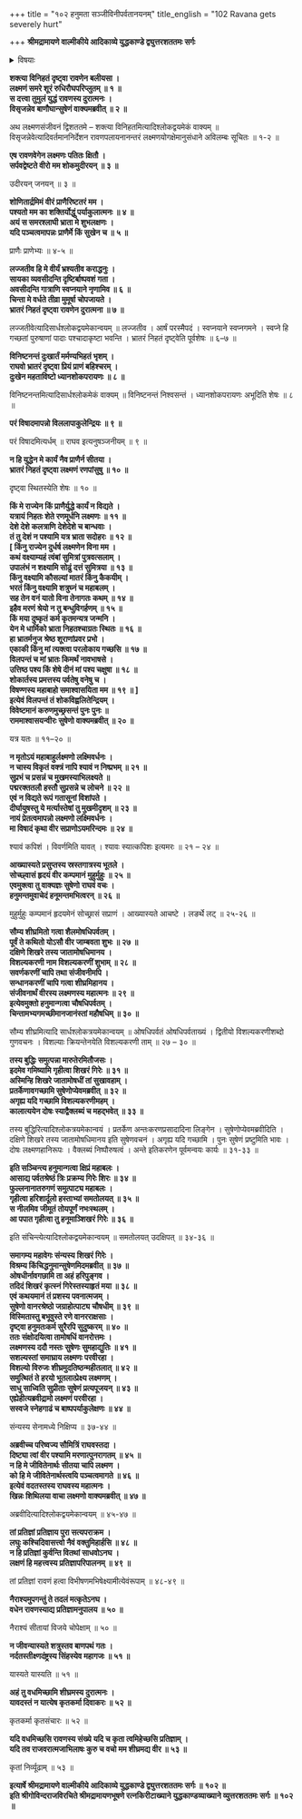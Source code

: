 +++
title = "१०२ हनुमता सञ्जीविनीपर्वतानयनम्"
title_english = "102 Ravana gets severely hurt"

+++
**श्रीमद्रामायणे वाल्मीकीये आदिकाव्ये युद्धकाण्डे द्व्युत्तरशततमः सर्गः**


<details><summary>विषयाः</summary>

रामेणसुषेणंप्रति रावणशक्तिघातपतितलक्ष्मणप्रदर्शनपूर्वकं तस्यनिधनशङ्कया विषादेनबहुधाविलापः ॥ १ ॥ सुषेणेनरामंप्रति हेतूपन्यासेनलक्ष्मणप्राणधारणनिर्धारणो -क्त्त्यासमाश्वासनपूर्वकं हनुमन्तंप्रति विशल्यकरण्याद्योषधिसमानयनचोदना ॥ २ ॥ ओषधिगिरिंगतेनहनुमता ओषधीनामन्तर्धानेकोपादुत्पाटनेनतच्छिखरस्यैव समानयनम् ॥ ३ ॥ सुषेणेननासान्यस्तमहौषधिक्षोद समाघ्राणनमात्राद्विशल्येनलक्ष्मणेन स्वापादिव समुत्थानम् ॥ ४ ॥ सहर्षबाष्पंरामपरिष्वक्तेनलक्ष्मणेन तंप्रति सत्वरं रावणवधप्रार्थना ॥ ५ ॥

</details>


**शक्त्या विनिहतं दृष्ट्वा रावणेन बलीयसा ।  
लक्ष्मणं समरे शूरं रुधिरौघपरिप्लुतम् ॥ १ ॥  
स दत्त्वा तुमुलं युद्धं रावणस्य दुरात्मनः ।  
विसृजन्नेव बाणौघान्सुषेणं वाक्यमब्रवीत् ॥ २ ॥**

अथ लक्ष्मणसंजीवनं द्विशततमे – शक्त्या विनिहतमित्यादिश्लोकद्वयमेकं वाक्यम् ॥ विसृजन्नेवेत्यादिवर्तमाननिर्देशन रावणपलायनानन्तरं लक्ष्मणयोगक्षेमानुसंधाने अविलम्बः सूचितः ॥ १-२ ॥



**एष रावणवेगेन लक्ष्मणः पतितः क्षितौ ।  
सर्पवद्वेष्टते वीरो मम शोकमुदीरयन् ॥ ३ ॥**

उदीरयन् जनयन् ॥ ३ ॥



**शोणितार्द्रमिमं वीरं प्राणैरिष्टतरं मम ।  
पश्यतो मम का शक्तिर्योद्धुं पर्याकुलात्मनः ॥ ४ ॥  
अयं स समरश्लाघी भ्राता मे शुभलक्षणः ।  
यदि पञ्चत्वमापन्नः प्राणैर्मे किं सुखेन च ॥ ५ ॥**

प्राणैः प्राणेभ्यः ॥ ४-५ ॥



**लज्जतीव हि मे वीर्यं भ्रश्यतीव कराद्धनुः ।  
सायका व्यवसीदन्ति दृष्टिर्बाष्पवशं गता ।  
अवसीदन्ति गात्राणि स्वप्नयाने नृणामिव ॥ ६ ॥  
चिन्ता मे वर्धते तीव्रा मुमूर्षा चोपजायते ।  
भ्रातरं निहतं दृष्ट्वा रावणेन दुरात्मना ॥ ७ ॥**

लज्जतीवेत्यादिसार्धश्लोकद्वयमेकान्वयम् ॥ लज्जतीव । आर्षं परस्मैपदं । स्वप्नयाने स्वप्नगमने । स्वप्ने हि गच्छतां पुरुषाणां पादाः पश्चादाकृष्टा भवन्ति । भ्रातरं निहतं दृष्ट्वेति पूर्वशेषः ॥ ६–७ ॥



**विनिष्टनन्तं दुःखार्तं मर्मण्यभिहतं भृशम् ।  
राघवो भ्रातरं दृष्ट्वा प्रियं प्राणं बहिश्चरम् ।  
दुःखेन महताविष्टो ध्यानशोकपरायणः ॥ ८ ॥**

विनिष्टनन्तमित्यादिसार्धश्लोकमेकं वाक्यम् ॥ विनिष्टनन्तं निश्वसन्तं । ध्यानशोकपरायणः अभूदिति शेषः ॥ ८ ॥



**परं विषादमापन्नो विललापाकुलेन्द्रियः ॥ ९ ॥**

परं विषादमित्यर्धम् ॥ राघव इत्यनुषञ्जनीयम् ॥ ९ ॥



**न हि युद्धेन मे कार्यं नैव प्राणैर्न सीतया ।  
भ्रातरं निहतं दृष्ट्वा लक्ष्मणं रणपांसुषु ॥ १० ॥**

दृष्ट्वा स्थितस्येति शेषः ॥ १० ॥



**किं मे राज्येन किं प्राणैर्युद्धे कार्यं न विद्यते ।  
यत्रायं निहतः शेते रणमूर्धनि लक्ष्मणः ॥ ११ ॥  
देशे देशे कलत्राणि देशेदेशे च बान्धवाः ।  
तं तु देशं न पश्यामि यत्र भ्राता सदोहरः ॥ १२ ॥  
\[ किंनु राज्येन दुर्धर्ष लक्ष्मणेन विना मम ।  
कथं वक्ष्याम्यहं त्वंबां सुमित्रां पुत्रवत्सलाम् ।  
उपालंभं न शक्ष्यामि सोढुं दत्तं सुमित्रया ॥ १३ ॥  
किंनु वक्ष्यामि कौसल्यां मातरं किंनु कैकयीम् ।  
भरतं किंनु वक्ष्यामि शत्रुघ्नं च महाबलम् ।  
सह तेन वनं यातो विना तेनागतः कथम् ॥ १४ ॥  
इहैव मरणं श्रेयो न तु बन्धुविगर्हणम् ॥ १५ ॥  
किं मया दुष्कृतं कर्म कृतमन्यत्र जन्मनि ।  
येन मे धार्मिको भ्राता निहतश्चाग्रतः स्थितः ॥ १६ ॥  
हा भ्रातर्मनुज श्रेष्ठ शूराणांप्रवर प्रभो ।  
एकाकी किंनु मां त्यक्त्वा परलोकाय गच्छसि ॥ १७ ॥  
विलपन्तं च मां भ्रातः किमर्थं नावभाषसे ।  
उत्तिष्ठ पश्य किं शेषे दीनं मां पश्य चक्षुषा ॥ १८ ॥  
शोकार्तस्य प्रमत्तस्य पर्वतेषु वनेषु च ।  
विषण्णस्य महाबाहो समाश्वासयिता मम ॥ १९ ॥ \]  
इत्येवं विलपन्तं तं शोकविह्वलितेन्द्रियम् ।  
विवेष्टमानं करुणमुच्छ्रसन्तं पुनः पुनः ॥  
राममाश्वासयन्वीरः सुषेणो वाक्यमब्रवीत् ॥ २० ॥**

यत्र यतः ॥ ११–२० ॥



**न मृतोऽयं महाबाहुर्लक्ष्मणो लक्ष्मिवर्धनः ।  
न चास्य विकृतं वक्त्रं नापि श्यावं न निष्प्रभम् ॥ २१ ॥  
सुप्रभं च प्रसन्नं च मुखमस्याभिलक्ष्यते ॥  
पद्मरक्ततलौ हस्तौ सुप्रसन्ने च लोचने ॥ २२ ॥  
एवं न विद्यते रूपं गतासूनां विशांपते ।  
दीर्घायुषस्तु ये मर्त्यास्तेषां तु मुखमीदृशम् ॥ २३ ॥  
नायं प्रेतत्वमापन्नो लक्ष्मणो लक्ष्मिवर्धनः ।  
मा विषादं कृथा वीर सप्राणोऽयमरिन्दमः ॥ २४ ॥**

श्यावं कपिशं । विवर्णमिति यावत् । श्यावः स्यात्कपिशः इत्यमरः ॥ २१ – २४ ॥



**आख्यास्यते प्रसुप्तस्य स्रस्तगात्रस्य भूतले ।  
सोच्छ्वासं हृदयं वीर कम्पमानं मुहुर्मुहुः ॥ २५ ॥  
एवमुक्त्वा तु वाक्यज्ञः सुषेणो राघवं वचः ।  
हनुमन्तमुवाचेदं हनूमन्तमभित्वरन् ॥ २६ ॥**

मुहुर्मुहुः कम्पमानं हृदयमेनं सोच्छ्रासं सप्राणं । आख्यास्यते आचष्टे । लङर्थे लट् ॥ २५-२६ ॥



**सौम्य शीघ्रमितो गत्वा शैलमोषधिपर्वतम् ।  
पूर्वं ते कथितो योऽसौ वीर जाम्बवता शुभः ॥ २७ ॥  
दक्षिणे शिखरे तस्य जातामोषधिमानय ।  
विशल्यकरणी नाम विशल्यकरणीं शुभाम् ॥ २८ ॥  
सवर्णकरणीं चापि तथा संजीवनीमपि ।  
सन्धानकरणीं चापि गत्वा शीघ्रमिहानय ।  
संजीवनार्थं वीरस्य लक्ष्मणस्य महात्मनः ॥ २९ ॥  
इत्येवमुक्तो हनुमान्गत्वा चौषधिपर्वतम् ।  
चिन्तामभ्यगमच्छीमानजानंस्तां महौषधिम् ॥ ३० ॥**

सौम्य शीघ्रमित्यादि सार्धश्लोकत्रयमेकान्वयम् ॥ ओषधिपर्वतं ओषधिपर्वताख्यं । द्वितीयो विशल्यकरणीशब्दो गुणवचनः । विशल्याः क्रियन्तेनयेति विशल्यकरणी ताम् ॥ २७ – ३० ॥



**तस्य बुद्धिः समुत्पन्ना मारुतेरमितौजसः ।  
इदमेव गमिष्यामि गृहीत्वा शिखरं गिरेः ॥ ३१ ॥  
अस्मिन्हि शिखरे जातामोषधीं तां सुखावहाम् ।  
प्रतर्केणावगच्छामि सुषेणोप्येवमब्रवीत् ॥ ३२ ॥  
अगृह्य यदि गच्छामि विशल्यकरणीमहम् ।  
कालात्ययेन दोषः स्याद्वैक्लब्यं च महद्भवेत् ॥ ३३ ॥**

तस्य बुद्धिरित्यादिश्लोकत्रयमेकान्वयं । प्रतर्केण अन्तःकरणप्रसादादिना लिङ्गेन । सुषेणोप्येवमब्रवीदिति । दक्षिणे शिखरे तस्य जातामोषधिमानय इति सुषेणवचनं । अगृह्य यदि गच्छामि । पुनः सुषेणं प्रष्टुमिति भावः । दोषः लक्ष्मणहानिरूपः । वैक्लब्यं निष्पौरुषत्वं । अन्ते इतिकरणेन पूर्वमन्वयः कार्यः ॥ ३१-३३ ॥



**इति सञ्चिन्त्य हनुमान्गत्वा क्षिप्रं महाबलः ।  
आसाद्य पर्वतश्रेष्ठं त्रिः प्रक्रम्य गिरेः शिरः ॥ ३४ ॥  
फुल्लनानातरुगणं समुत्पाट्य महाबलः ।  
गृहीत्वा हरिशार्दूलो हस्ताभ्यां समतोलयत् ॥ ३५ ॥  
स नीलमिव जीमूतं तोयपूर्णं नभःस्थलम् ।  
आ पपात गृहीत्वा तु हनूमाञ्शिखरं गिरेः ॥ ३६ ॥**

इति संचिन्त्येत्यादिश्लोकद्वयमेकान्वयम् ॥ समतोलयत् उदक्षिपत् ॥ ३४-३६ ॥



**समागम्य महावेगः संन्यस्य शिखरं गिरेः ।  
विश्रम्य किंचिद्धनुमान्सुषेणमिदमब्रवीत् ॥ ३७ ॥  
ओषधीर्नावगछामि ता अहं हरिपुङ्गव ।  
तदिदं शिखरं कृत्स्नं गिरेस्तस्याहृतं मया ॥ ३८ ॥  
एवं कथयमानं तं प्रशस्य पवनात्मजम् ।  
सुषेणो वानरश्रेष्ठो जग्राहोत्पाट्य चौषधीम् ॥ ३९ ॥  
विस्मितास्तु बभूवुस्ते रणे वानरराक्षसाः ।  
दृष्ट्वा हनुमतःकर्म सुरैरपि सुदुष्करम् ॥ ४० ॥  
ततः संक्षोदयित्वा तामोषधिं वानरोत्तमः ।  
लक्ष्मणस्य ददौ नस्तः सुषेणः सुमहाद्युतिः ॥ ४१ ॥  
सशल्यस्तां समाघ्राय लक्ष्मणः परवीरहा ।  
विशल्यो विरुजः शीघ्रमुदतिष्ठन्महीतलात् ॥ ४२ ॥  
समुत्थितं ते हरयो भूतलात्प्रेक्ष्य लक्ष्मणम् ।  
साधु साध्विति सुप्रीताः सुषेणं प्रत्यपूजयन् ॥ ४३ ॥  
एह्येहीत्यब्रवीद्रामो लक्ष्मणं परवीरहा ।  
सस्वजे स्नेहगाढं च बाष्पपर्याकुलेक्षणः ॥ ४४ ॥**

संन्यस्य सेनामध्ये निक्षिप्य ॥ ३७-४४ ॥



**अब्रवीच्च परिष्वज्य सौमित्रिं राघवस्तदा ।  
दिष्ट्या त्वां वीर पश्यामि मरणात्पुनरागतम् ॥ ४५ ॥  
न हि मे जीवितेनार्थः सीतया चापि लक्ष्मण ।  
को हि मे जीवितेनार्थस्त्वयि पञ्चत्वमागते ॥ ४६ ॥  
इत्येवं वदतस्तस्य राघवस्य महात्मनः ।  
खिन्नः शिथिलया वाचा लक्ष्मणो वाक्यमब्रवीत् ॥ ४७ ॥**

अब्रवीदित्यादिश्लोकद्वयमेकान्वयम् ॥ ४५-४७ ॥



**तां प्रतिज्ञां प्रतिज्ञाय पुरा सत्यपराक्रम ।  
लघुः कश्चिदिवासत्त्वो नैवं वक्तुमिहार्हसि ॥ ४८ ॥  
न हि प्रतिज्ञां कुर्वन्ति वितथां साधवोऽनघ ।  
लक्षणं हि महत्त्वस्य प्रतिज्ञापरिपालनम् ॥ ४९ ॥**

तां प्रतिज्ञां रावणं हत्वा विभीषणमभिषेक्ष्यामीत्येवंरूपाम् ॥ ४८-४९ ॥



**नैराश्यमुपगन्तुं ते तदलं मत्कृतेऽनघ ।  
वधेन रावणस्याद्य प्रतिज्ञामनुपालय ॥ ५० ॥**

नैराश्यं सीतायां विजये चोपेक्षाम् ॥ ५० ॥



**न जीवन्यास्यते शत्रुस्तव बाणपथं गतः ।  
नर्दतस्तीक्ष्णदंष्ट्रस्य सिंहस्येव महागजः ॥ ५१ ॥**

यास्यते यास्यति ॥ ५१ ॥



**अहं तु वधमिच्छामि शीघ्रमस्य दुरात्मनः ।  
यावदस्तं न यात्येष कृतकर्मा दिवाकरः ॥ ५२ ॥**

कृतकर्मा कृतसंचारः ॥ ५२ ॥



**यदि वधमिच्छसि रावणस्य संख्ये यदि च कृता त्वमिहेच्छसि प्रतिज्ञाम् ।  
यदि तव राजवरात्मजाभिलाषः कुरु च वचो मम शीघ्रमद्य वीर ॥ ५३ ॥**

कृतां निर्व्यूढाम् ॥ ५३ ॥



**इत्यार्षे श्रीमद्रामायणे वाल्मीकीये आदिकाव्ये युद्धकाण्डे द्व्युत्तरशततमः सर्गः ॥ १०२ ॥  
इति श्रीगोविन्दराजविरचिते श्रीमद्रामायणभूषणे रत्नकिरीटाख्याने युद्धकाण्डव्याख्याने व्युत्तरशततमः सर्गः ॥ १०२ ॥**
